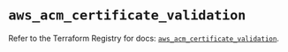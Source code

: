 # `aws_acm_certificate_validation`

Refer to the Terraform Registry for docs: [`aws_acm_certificate_validation`](https://registry.terraform.io/providers/hashicorp/aws/5.59.0/docs/resources/acm_certificate_validation).
